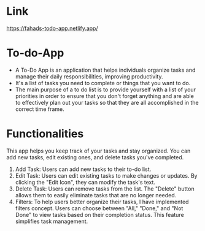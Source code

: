 # Link 
https://fahads-todo-app.netlify.app/
# To-do-App
- A To-Do App is an application that helps individuals organize tasks and manage their daily responsibilities, improving productivity.
- It's a list of tasks you need to complete or things that you want to do.
- The main purpose of a to do list is to provide yourself with a list of your priorities in order to ensure that you don't forget anything and are able to effectively plan out your tasks so that they are all accomplished in the correct time frame.
# Functionalities
 This app helps you keep track of your tasks and stay organized. You can add new tasks, edit existing ones, and delete tasks you've completed.
  1. Add Task: Users can add new tasks to their to-do list.
  2. Edit Task: Users can edit existing tasks to make changes or updates. By clicking the "Edit Icon", they can modify the task's text.
  3. Delete Task: Users can remove tasks from the list. The "Delete" button allows them to easily eliminate tasks that are no longer needed.
  4. Filters: To help users better organize their tasks, I have implemented filters concept. Users can choose between "All," "Done," and "Not Done" to view tasks based on their completion status. This feature simplifies task management.
